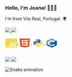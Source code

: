 
### Hello, I'm Joana! 👋👩‍💻

I'm from Vila Real, Portugal. 🌍

<div align="left">
  <a href="https://github.com/JoanaP02">
  <img height="180em" src="https://github-readme-stats.vercel.app/api?username=JoanaP02&show_icons=true&theme=dark&include_all_commits=true&count_private=true"/>
    
  <img height="180em" src="https://github-readme-stats.vercel.app/api/top-langs/?username=JoanaP02&layout=compact&langs_count=7&theme=dark"/>
</div>
<div style="display: inline_block"><br>
  <img align="center" alt="Joana-Js" height="30" width="40" src="https://raw.githubusercontent.com/devicons/devicon/master/icons/javascript/javascript-plain.svg">
  <img align="center" alt="Joana-HTML" height="30" width="40" src="https://raw.githubusercontent.com/devicons/devicon/master/icons/html5/html5-original.svg">
  <img align="center" alt="Joana-Python" height="30" width="40" src="https://raw.githubusercontent.com/devicons/devicon/master/icons/python/python-original.svg">
  <img align="center" alt="Joana-C" height="30" width="40" src="https://raw.githubusercontent.com/devicons/devicon/master/icons/c/c-original.svg">
</div>
  
  ##
 
<div> 
 <a href="https://discord.gg/wagxzStdcR" target="_blank"><img src="https://img.shields.io/badge/Discord-7289DA?style=for-the-badge&logo=discord&logoColor=white" target="_blank"></a> 
  <a href="https://www.linkedin.com/in/rafaella-ballerini-45875016a" target="_blank"><img src="https://img.shields.io/badge/-LinkedIn-%230077B5?style=for-the-badge&logo=linkedin&logoColor=white" target="_blank"></a> 
 
 ![Snake animation](https://github.com/JoanaP02/JoanaP02/blob/output/github-contribution-grid-snake.svg)
 
  </div>
<!--

**JoanaP02/JoanaP02** is a ✨ _special_ ✨ repository because its `README.md` (this file) appears on your GitHub profile.

Here are some ideas to get you started:

- 🔭 I’m currently working on ...
- 🌱 I’m currently learning ...
- 👯 I’m looking to collaborate on ...
- 🤔 I’m looking for help with ...
- 💬 Ask me about ...
- 📫 How to reach me: ...
- 😄 Pronouns: ...
- ⚡ Fun fact: ...
-->
